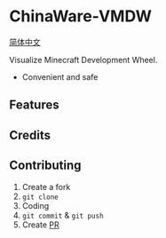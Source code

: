 # ChinaWare-VMDW

[简体中文](README-szh.md)

Visualize Minecraft Development Wheel.

- Convenient and safe

## Features

## Credits

## Contributing

1. Create a fork
2. `git clone`
3. Coding
4. `git commit` & `git push`
5. Create [PR](https://github.com/Over-Run/ChinaWare-VMDW/pulls)
